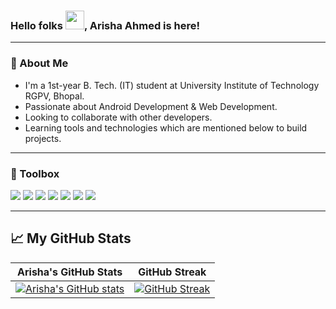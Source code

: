 ### Hello folks <img src="https://raw.githubusercontent.com/MartinHeinz/MartinHeinz/master/wave.gif" width="30px">, Arisha Ahmed is here!

---

### 🚀 About Me
- I'm a 1st-year B. Tech. (IT) student at University Institute of Technology RGPV, Bhopal.
- Passionate about Android Development & Web Development.
- Looking to collaborate with other developers. 
- Learning tools and technologies which are mentioned below to build projects.

---

### 🧰 Toolbox
![](https://img.shields.io/badge/Java-4BC0F4?style=for-the-badge&logo=java&logoColor=black)
![](https://img.shields.io/badge/Kotlin-A4C639?style=for-the-badge&logo=kotlin&logoColor=black)
![](https://img.shields.io/badge/CPP-7AB5CF?style=for-the-badge&logo=cplusplus&logoColor=white)
![](https://img.shields.io/badge/Android-3DDC84?style=for-the-badge&logo=android&logoColor=black)
![](https://img.shields.io/badge/Git-3E2C00?style=for-the-badge&logo=git&logoColor=F1502F)
![](https://img.shields.io/badge/GitHub-fafafa?style=for-the-badge&logo=github&logoColor=4078c0)
![](https://img.shields.io/badge/Canva-%2300C4CC.svg?&style=for-the-badge&logo=Canva&logoColor=white)

---
  
## &#x1f4c8; My GitHub Stats
| Arisha's GitHub Stats | GitHub Streak |
| --- | --- |
[![Arisha's GitHub stats](https://github-readme-stats.vercel.app/api?username=Arisha110&show_icons=true)](https://github.com/Arisha110) | [![GitHub Streak](https://github-readme-streak-stats.herokuapp.com?user=Arisha110)](https://github.com/Arisha110) |
